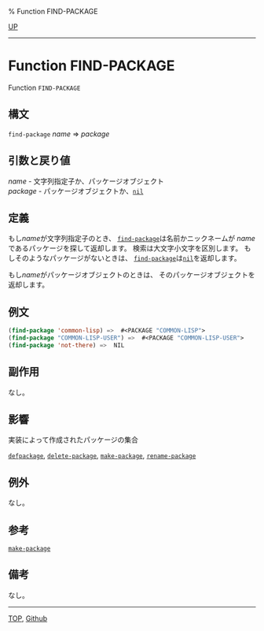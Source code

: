 % Function FIND-PACKAGE

[UP](11.2.html)  

---

# Function **FIND-PACKAGE**


Function `FIND-PACKAGE`


## 構文

`find-package` *name* => *package*


## 引数と戻り値

*name* - 文字列指定子か、パッケージオブジェクト  
*package* - パッケージオブジェクトか、[`nil`](5.3.nil-variable.html)


## 定義

もし*name*が文字列指定子のとき、
[`find-package`](11.2.find-package.html)は名前かニックネームが
*name*であるパッケージを探して返却します。
検索は大文字小文字を区別します。
もしそのようなパッケージがないときは、
[`find-package`](11.2.find-package.html)は[`nil`](5.3.nil-variable.html)を返却します。

もし*name*がパッケージオブジェクトのときは、
そのパッケージオブジェクトを返却します。


## 例文

```lisp
(find-package 'common-lisp) =>  #<PACKAGE "COMMON-LISP">
(find-package "COMMON-LISP-USER") =>  #<PACKAGE "COMMON-LISP-USER">
(find-package 'not-there) =>  NIL
```


## 副作用

なし。


## 影響

実装によって作成されたパッケージの集合

[`defpackage`](11.2.defpackage.html),
[`delete-package`](11.2.delete-package.html),
[`make-package`](11.2.make-package.html),
[`rename-package`](11.2.rename-package.html)


## 例外

なし。


## 参考

[`make-package`](11.2.make-package.html)


## 備考

なし。


---
[TOP](index.html),  [Github](https://github.com/nptcl/npt-japanese)

